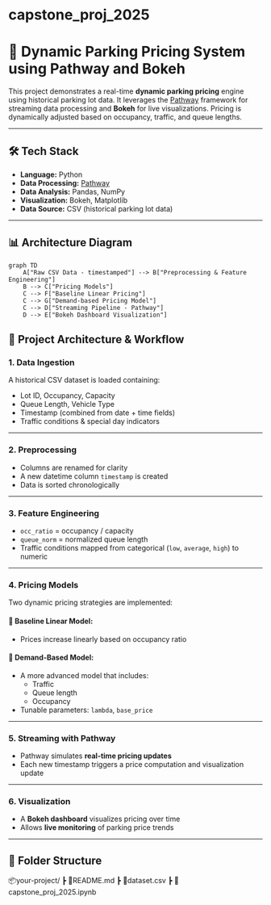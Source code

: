 # capstone_proj_2025
# 🚗 Dynamic Parking Pricing System using Pathway and Bokeh

This project demonstrates a real-time **dynamic parking pricing** engine using historical parking lot data. It leverages the [Pathway](https://pathway.com) framework for streaming data processing and **Bokeh** for live visualizations. Pricing is dynamically adjusted based on occupancy, traffic, and queue lengths.

---

## 🛠️ Tech Stack

- **Language:** Python
- **Data Processing:** [Pathway](https://pathway.com)
- **Data Analysis:** Pandas, NumPy
- **Visualization:** Bokeh, Matplotlib
- **Data Source:** CSV (historical parking lot data)

---

## 📊 Architecture Diagram

```mermaid
graph TD
    A["Raw CSV Data - timestamped"] --> B["Preprocessing & Feature Engineering"]
    B --> C["Pricing Models"]
    C --> F["Baseline Linear Pricing"]
    C --> G["Demand-based Pricing Model"]
    C --> D["Streaming Pipeline - Pathway"]
    D --> E["Bokeh Dashboard Visualization"]
```
## 🧠 Project Architecture & Workflow

### 1. **Data Ingestion**
A historical CSV dataset is loaded containing:
- Lot ID, Occupancy, Capacity  
- Queue Length, Vehicle Type  
- Timestamp (combined from date + time fields)  
- Traffic conditions & special day indicators  

---

### 2. **Preprocessing**
- Columns are renamed for clarity  
- A new datetime column `timestamp` is created  
- Data is sorted chronologically  

---

### 3. **Feature Engineering**
- `occ_ratio` = occupancy / capacity  
- `queue_norm` = normalized queue length  
- Traffic conditions mapped from categorical (`low`, `average`, `high`) to numeric  

---

### 4. **Pricing Models**
Two dynamic pricing strategies are implemented:

#### 🔹 Baseline Linear Model:
- Prices increase linearly based on occupancy ratio

#### 🔸 Demand-Based Model:
- A more advanced model that includes:
  - Traffic
  - Queue length
  - Occupancy  
- Tunable parameters: `lambda`, `base_price`  

---

### 5. **Streaming with Pathway**
- Pathway simulates **real-time pricing updates**
- Each new timestamp triggers a price computation and visualization update  

---

### 6. **Visualization**
- A **Bokeh dashboard** visualizes pricing over time  
- Allows **live monitoring** of parking price trends  

---

## 📁 Folder Structure

📦your-project/
┣ 📜README.md
┣ 📜dataset.csv
┣ 📜capstone_proj_2025.ipynb


